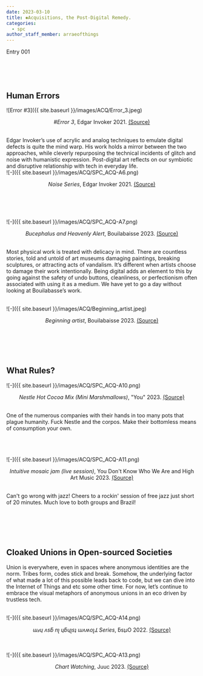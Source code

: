 ```yaml
---
date: 2023-03-10
title: ✱Acquisitions, the Post-Digital Remedy.
categories:
  - spc
author_staff_member: arraeofthings
---
```

Entry 001

<br><br><br>
## Human Errors


![Error #3]({{ site.baseurl }}/images/ACQ/Error_3.jpeg) <br><center><em>#Error 3</em>, Edgar Invoker 2021. <a href="https://objkt.com/asset/hicetnunc/94495">(Source)</a></center>

<br>Edgar Invoker’s use of acrylic and analog techniques to emulate digital defects is quite the mind warp. His work holds a mirror between the two approaches, while cleverly repurposing the technical incidents of glitch and noise with humanistic expression. Post-digital art reflects on our symbiotic and disruptive relationship with tech in everyday life.
<br>![-]({{ site.baseurl }}/images/ACQ/SPC_ACQ-A6.png) <br><center><em>Noise Series</em>, Edgar Invoker 2021. <a href="https://objkt.com/profile/edgarinvoker/created?faContracts=KT1RJ6PbjHpwc3M5rw5s2Nbmefwbuwbdxton">(Source)</a></center>


<br><br><br><br>![-]({{ site.baseurl }}/images/ACQ/SPC_ACQ-A7.png) <br><center><em>Bucephalus and Heavenly Alert</em>, Bouilabaisse 2023. <a href="https://objkt.com/collection/KT1Aqb6GWjn7RzEteKG674Lq4z4F4jHiLqZH">(Source)</a></center>

<br>Most physical work is treated with delicacy in mind. There are countless stories, told and untold of art museums damaging paintings, breaking sculptures, or attracting acts of vandalism. It’s different when artists choose to damage their work intentionally. Being digital adds an element to this by going against the safety of undo buttons, cleanliness, or perfectionism often associated with using it as a medium. We have yet to go a day without looking at Bouilabasse’s work.

<br>![-]({{ site.baseurl }}/images/ACQ/Beginning_artist.jpeg) <br><center><em>Beginning artist</em>, Bouilabaisse 2023. <a href="https://objkt.com/asset/KT1Aqb6GWjn7RzEteKG674Lq4z4F4jHiLqZH/7">(Source)</a></center>


<br><br><br><br>
## What Rules? 

![-]({{ site.baseurl }}/images/ACQ/SPC_ACQ-A10.png) <br><center><em>Nestle Hot Cocoa Mix (Mini Marshmallows)</em>, "You" 2023. <a href="https://objkt.com/asset/KT1VyoTrzfZMG8MB4ZyErtppH1W7j9wo66RN/24">(Source)</a></center>

<br>One of the numerous companies with their hands in too many pots that plague humanity. Fuck Nestle and the corpos. Make their bottomless means of consumption your own.


<br><br><br>![-]({{ site.baseurl }}/images/ACQ/SPC_ACQ-A11.png) <br><center><em>Intuitive mosaic jam (live session)</em>, You Don't Know Who We Are and High Art Music 2023. <a href="https://objkt.com/asset/KT1KT5UWrSaesNVY2MrvDijG8E2Uwu2haMMn/2">(Source)</a></center>

<br>Can't go wrong with jazz! Cheers to a rockin' session of free jazz just short of 20 minutes. Much love to both groups and Brazil!


<br><br><br><br>
## Cloaked Unions in Open-sourced Societies

Union is everywhere, even in spaces where anonymous identities are the norm. Tribes form, codes stick and break. Somehow, the underlying factor of what made a lot of this possible leads back to code, but we can dive into the Internet of Things and etc some other time. For now, let’s continue to embrace the visual metaphors of anonymous unions in an eco driven by trustless tech.

<br>![-]({{ site.baseurl }}/images/ACQ/SPC_ACQ-A14.png) <br><center><em>ɯⅎɥ ʌsƃ nʅ ɥƃɥʅsʇ ɯʌʍoʅꓕ Series</em>, ƃsʇɹO 2022. <a href="https://objkt.com/explore/tokens/1?faContracts=KT1BQrggAtwTNNgC6wGZEsa7Ky5rgmp2pCJW">(Source)</a></center>


<br><br>![-]({{ site.baseurl }}/images/ACQ/SPC_ACQ-A13.png) <br><center><em>Chart Watching</em>, Juuc 2023. <a href="https://objkt.com/asset/KT1GZ5XjfktkHTGSXoaMp9LZP81ZiK9g1dbw/3">(Source)</a></center>

<br>
